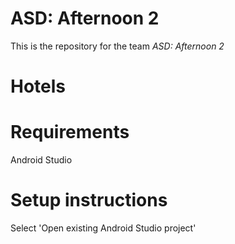 # ASD: Afternoon 2
 
This is the repository for the team *ASD: Afternoon 2*

# Hotels 

# Requirements
Android Studio

# Setup instructions
Select 'Open existing Android Studio project'
